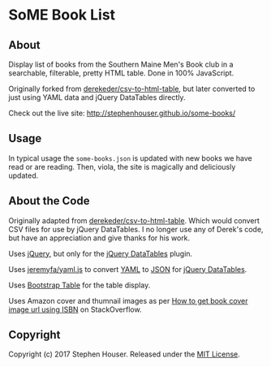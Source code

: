 # SoME Book List

## About
Display list of books from the Southern Maine Men's Book club in a searchable, filterable, pretty HTML table. Done in 100% JavaScript. 

Originally forked from [derekeder/csv-to-html-table](https://github.com/derekeder/csv-to-html-table), but later
converted to just using YAML data and jQuery DataTables directly.

Check out the live site: http://stephenhouser.github.io/some-books/

## Usage

In typical usage the `some-books.json` is updated with new books we have read or are reading. Then, viola, the site is magically and deliciously updated.

## About the Code

Originally adapted from [derekeder/csv-to-html-table](https://github.com/derekeder/csv-to-html-table). Which would convert CSV files for use by jQuery DataTables. I no longer use any of Derek's code, but have an appreciation and give thanks for his work.

Uses [jQuery](https://jquery.com), but only for the [jQuery DataTables](https://datatables.net) plugin.

Uses [jeremyfa/yaml.js](https://github.com/jeremyfa/yaml.js) to convert [YAML](http://www.yaml.org) to [JSON](http://www.json.org) for [jQuery DataTables](https://datatables.net).

Uses [Bootstrap Table](http://bootstrap-table.wenzhixin.net.cn) for the table display.

Uses Amazon cover and thumnail images as per [How to get book cover image url using ISBN](http://stackoverflow.com/questions/33886418/how-to-get-book-cover-image-url-using-isbn) on StackOverflow.

## Copyright

Copyright (c) 2017 Stephen Houser. Released under the [MIT License](https://github.com/stephenhouser/some-books/blob/master/LICENSE).